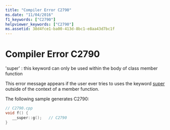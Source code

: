 ```yaml
---
title: "Compiler Error C2790"
ms.date: "11/04/2016"
f1_keywords: ["C2790"]
helpviewer_keywords: ["C2790"]
ms.assetid: 38d4fce1-ba00-413d-8bc1-e8aa43d7bc1f
---
```

# Compiler Error C2790

'super' : this keyword can only be used within the body of class member function

This error message appears if the user ever tries to uses the keyword [super](../../cpp/super.md) outside of the context of a member function.

The following sample generates C2790:

```cpp
// C2790.cpp
void f() {
   __super::g();   // C2790
}
```
